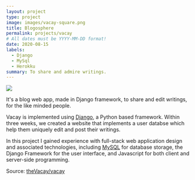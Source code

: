 ```yaml
---
layout: project
type: project
image: images/vacay-square.png
title: Blogosphere
permalink: projects/vacay
# All dates must be YYYY-MM-DD format!
date: 2020-08-15
labels:
  - Django
  - MySql
  - Herokku
summary: To share and admire writings.
---
```


<img class="ui medium right floated rounded image" src="../images/vacay-home-page.png">

It's a blog web app, made in Django framework, to share and edit writings, for the like minded people. 

Vacay is implemented using [Django](http://django.com), a Python based framework. Within three weeks, we created a website that implements a user databse which help them uniquely edit and post their writings.

In this project I gained experience with full-stack web application design and associated technologies, including [MySQL](http://mysql.com) for database storage, the Django Framework for the user interface, and Javascript for both client and server-side programming. 
 
Source: <a href="https://github.com/yashjain0/blogosphere"><i class="large github icon"></i>theVacay/vacay</a>
